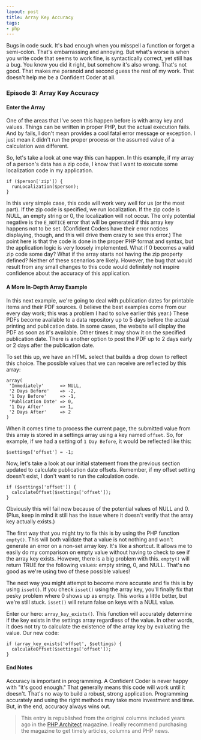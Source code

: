 ```yaml
---
layout: post
title: Array Key Accuracy
tags:
- php
---
```

Bugs in code suck.  It's bad enough when you misspell a function or forget a semi-colon.  That's embarrassing and annoying.  But what's worse is when you write code that seems to work fine, is syntactically correct, yet still has a bug.  You know you did it right, but somehow it's also wrong.  That's not good.  That makes me paranoid and second guess the rest of my work.  That doesn't help me be a Confident Coder at all.

### Episode 3: Array Key Accuracy

#### Enter the Array
One of the areas that I've seen this happen before is with array key and values.  Things can be written in proper PHP, but the actual execution fails.  And by fails, I don't mean provides a cool fatal error message or exception.  I just mean it didn't run the proper process or the assumed value of a calculation was different.  

So, let's take a look at one way this can happen.  In this example, if my array of a person's data has a zip code, I know that I want to execute some localization code in my application.

```php?start_inline=1
if ($person['zip']) {
  runLocalization($person);
}
```

In this very simple case, this code will work very well for us (or the most part).  If the zip code is specified, we run localization.  If the zip code is NULL, an empty string or 0, the localization will not occur.  The only potential negative is the `E_NOTICE` error that will be generated if this array key happens not to be set.  (Confident Coders have their error notices displaying, though, and this will drive them crazy to see this error.)  The point here is that the code is done in the proper PHP format and syntax, but the application logic is very loosely implemented.  What if 0 becomes a valid zip code some day?  What if the array starts not having the zip property defined?  Neither of these scenarios are likely.  However, the bug that would result from any small changes to this code would definitely not inspire confidence about the accuracy of this application.

#### A More In-Depth Array Example
In this next example, we're going to deal with publication dates for printable items and their PDF sources.  (I believe the best examples come from our every day work; this was a problem I had to solve earlier this year.)  These PDFs become available to a data repository up to 5 days before the actual printing and publication date.  In some cases, the website will display the PDF as soon as it's available.  Other times it may show it on the specified publication date.  There is another option to post the PDF up to 2 days early or 2 days after the publication date.

To set this up, we have an HTML select that builds a drop down to reflect this choice.  The possible values that we can receive are reflected by this array:

```php?start_inline=1
array(
 'Immediately'      => NULL,
 '2 Days Before'    => -2,
 '1 Day Before'     => -1,
 'Publication Date' => 0,
 '1 Day After'	    => 1,
 '2 Days After'     => 2
)
```

When it comes time to process the current page, the submitted value from this array is stored in a settings array using a key named `offset`.  So, for example, if we had a setting of `1 Day Before`, it would be reflected like this:

```php?start_inline=1
$settings['offset'] = -1;
```

Now, let's take a look at our initial statement from the previous section updated to calculate publication date offsets.  Remember, if my offset setting doesn't exist, I don't want to run the calculation code.

```php?start_inline=1
if ($settings['offset']) {
  calculateOffset($settings['offset']);
}
```

Obviously this will fail now because of the potential values of NULL and 0.  (Plus, keep in mind it still has the issue where it doesn't verify that the array key actually exists.)  

The first way that you might try to fix this is by using the PHP function `empty()`.  This will both validate that a value is not nothing and won't generate an error on a non-set array key. It's like a shortcut.  It allows me to easily do my comparison on empty value without having to check to see if the array key exists.  However, there is a big problem with this.  `empty()` will return TRUE for the following values: empty string, 0, and NULL.  That's no good as we're using two of these possible values!

The next way you might attempt to become more accurate and fix this is by using `isset()`.  If you check `isset()` using the array key, you'll finally fix that pesky problem where 0 shows up as empty.  This works a little better, but we're still stuck.  `isset()` will return false on keys with a NULL value.  

Enter our hero: `array_key_exists()`.  This function will accurately determine if the key exists in the settings array regardless of the value.  In other words, it does not try to calculate the existence of the array key by evaluating the value.  Our new code:

```php?start_inline=1
if (array_key_exists('offset', $settings) {
  calculateOffset($settings['offset']);
}
```

#### End Notes
Accuracy is important in programming.  A Confident Coder is never happy with "it's good enough." That generally means this code will work until it doesn't.  That's no way to build a robust, strong application.  Programming accurately and using the right methods may take more investment and time.  But, in the end, accuracy always wins out.  

> This entry is republished from the original columns included years ago in the [PHP Architect](http://phparch.com) magazine.  I really recommend purchasing the magazine to get timely articles, columns and PHP news.
